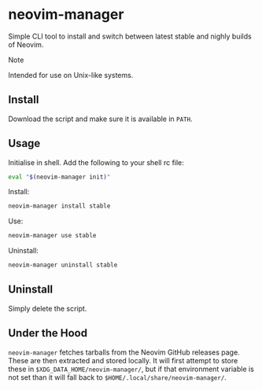 # neovim-manager

Simple CLI tool to install and switch between latest stable and nighly
builds of Neovim.

> [!NOTE]
> Intended for use on Unix-like systems.

## Install

Download the script and make sure it is available in `PATH`.

## Usage

Initialise in shell. Add the following to your shell rc file:

```sh
eval "$(neovim-manager init)"
```

Install:

```sh
neovim-manager install stable
```

Use:

```sh
neovim-manager use stable
```

Uninstall:

```sh
neovim-manager uninstall stable
```

## Uninstall

Simply delete the script.

## Under the Hood

`neovim-manager` fetches tarballs from the Neovim GitHub releases page. These are
then extracted and stored locally. It will first attempt to store these in
`$XDG_DATA_HOME/neovim-manager/`, but if that environment variable is not set
than it will fall back to `$HOME/.local/share/neovim-manager/`.
